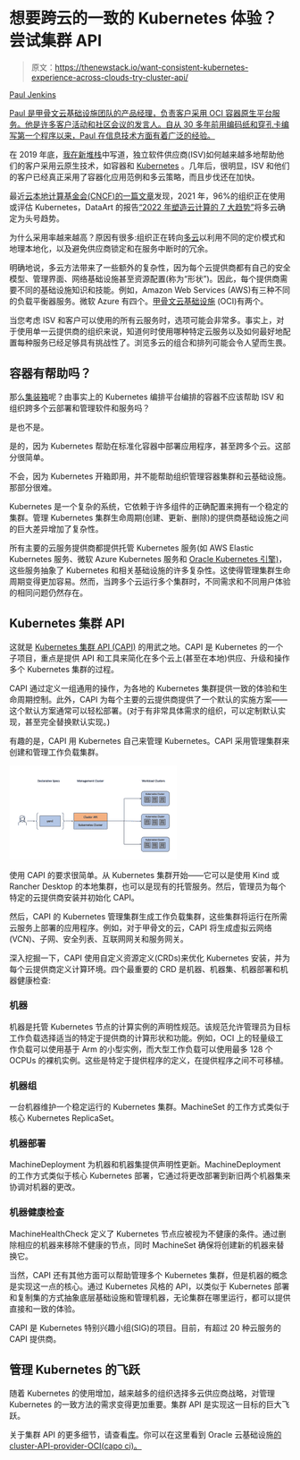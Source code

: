 # 想要跨云的一致的 Kubernetes 体验？尝试集群 API

> 原文：<https://thenewstack.io/want-consistent-kubernetes-experience-across-clouds-try-cluster-api/>

[](https://www.linkedin.com/in/jenksho/?originalSubdomain=uk)

[Paul Jenkins](https://www.linkedin.com/in/jenksho/?originalSubdomain=uk)

[Paul 是甲骨文云基础设施团队的产品经理，负责客户采用 OCI 容器原生平台服务。他是许多客户活动和社区会议的发言人。自从 30 多年前用编码纸和穿孔卡编写第一个程序以来，Paul 在信息技术方面有着广泛的经验。](https://www.linkedin.com/in/jenksho/?originalSubdomain=uk)

[](https://www.linkedin.com/in/jenksho/?originalSubdomain=uk)[](https://www.linkedin.com/in/jenksho/?originalSubdomain=uk)

在 2019 年底，[我在新堆栈](https://thenewstack.io/two-reasons-independent-software-providers-cant-afford-to-ignore-cloud-native/)中写道，独立软件供应商(ISV)如何越来越多地帮助他们的客户采用云原生技术，如容器和 [Kubernetes](https://www.oracle.com/cloud-native/container-engine-kubernetes/what-is-kubernetes/?source=:ex:pw:::::TNS_ClusterAPI_A&SC=:ex:pw:::::TNS_ClusterAPI_A&pcode=) 。几年后，很明显，ISV 和他们的客户已经真正采用了容器化应用范例和多云策略，而且步伐还在加快。

最近[云本地计算基金会(CNCF)的一篇文章](https://www.cncf.io/announcements/2022/02/10/cncf-sees-record-kubernetes-and-container-adoption-in-2021-cloud-native-survey/)发现，2021 年，96%的组织正在使用或评估 Kubernetes，DataArt 的报告[“2022 年塑造云计算的 7 大趋势”](https://www.dataart.com/en/blog/7-trends-shaping-cloud-computing-in-2022)将多云确定为头号趋势。

为什么采用率越来越高？原因有很多:组织正在转向[多云](https://www.oracle.com/cloud/multicloud/)以利用不同的定价模式和地理本地化，以及避免供应商锁定和在服务中断时的冗余。

明确地说，多云方法带来了一些额外的复杂性，因为每个云提供商都有自己的安全模型、管理界面、网络基础设施甚至资源配置(称为“形状”)。因此，每个提供商需要不同的基础设施知识和技能。例如，Amazon Web Services (AWS)有三种不同的负载平衡器服务。微软 Azure 有四个。[甲骨文云基础设施](https://www.oracle.com/cloud/?source=:ex:pw:::::TNS_ClusterAPI_B&SC=:ex:pw:::::TNS_ClusterAPI_B&pcode=) (OCI)有两个。

当您考虑 ISV 和客户可以使用的所有云服务时，选项可能会非常多。事实上，对于使用单一云提供商的组织来说，知道何时使用哪种特定云服务以及如何最好地配置每种服务已经足够具有挑战性了。浏览多云的组合和排列可能会令人望而生畏。

## 容器有帮助吗？

那么[集装箱](https://www.oracle.com/cloud-native/container-engine-kubernetes/?source=:ex:pw:::::TNS_ClusterAPI_C&SC=:ex:pw:::::TNS_ClusterAPI_C&pcode=)呢？由事实上的 Kubernetes 编排平台编排的容器不应该帮助 ISV 和组织跨多个云部署和管理软件和服务吗？

是也不是。

是的，因为 Kubernetes 帮助在标准化容器中部署应用程序，甚至跨多个云。这部分很简单。

不会，因为 Kubernetes 开箱即用，并不能帮助组织管理容器集群和云基础设施。那部分很难。

Kubernetes 是一个复杂的系统，它依赖于许多组件的正确配置来拥有一个稳定的集群。管理 Kubernetes 集群生命周期(创建、更新、删除)的提供商基础设施之间的巨大差异增加了复杂性。

所有主要的云服务提供商都提供托管 Kubernetes 服务(如 AWS Elastic Kubernetes 服务、微软 Azure Kubernetes 服务和 [Oracle Kubernetes 引擎)](https://www.oracle.com/cloud-native/container-engine-kubernetes/?source=:ex:pw:::::TNS_ClusterAPI_C&SC=:ex:pw:::::TNS_ClusterAPI_C&pcode=)，这些服务抽象了 Kubernetes 和相关基础设施的许多复杂性。这使得管理集群生命周期变得更加容易。然而，当跨多个云运行多个集群时，不同需求和不同用户体验的相同问题仍然存在。

## Kubernetes 集群 API

这就是 [Kubernetes 集群 API (CAPI)](https://cluster-api.sigs.k8s.io/) 的用武之地。CAPI 是 Kubernetes 的一个子项目，重点是提供 API 和工具来简化在多个云上(甚至在本地)供应、升级和操作多个 Kubernetes 集群的过程。

CAPI 通过定义一组通用的操作，为各地的 Kubernetes 集群提供一致的体验和生命周期控制。此外，CAPI 为每个主要的云提供商提供了一个默认的实施方案——这个默认方案通常可以轻松部署。(对于有非常具体需求的组织，可以定制默认实现，甚至完全替换默认实现。)

有趣的是，CAPI 用 Kubernetes 自己来管理 Kubernetes。CAPI 采用管理集群来创建和管理工作负载集群。

![](img/09c9300ce547b79772c1d44c870b0457.png)

使用 CAPI 的要求很简单。从 Kubernetes 集群开始——它可以是使用 Kind 或 Rancher Desktop 的本地集群，也可以是现有的托管服务。然后，管理员为每个特定的云提供商安装并初始化 CAPI。

然后，CAPI 的 Kubernetes 管理集群生成工作负载集群，这些集群将运行在所需云服务上部署的应用程序。例如，对于甲骨文的云，CAPI 将生成虚拟云网络(VCN)、子网、安全列表、互联网网关和服务网关。

深入挖掘一下，CAPI 使用自定义资源定义(CRDs)来优化 Kubernetes 安装，并为每个云提供商定义计算环境。四个最重要的 CRD 是机器、机器集、机器部署和机器健康检查:

### 机器

机器是托管 Kubernetes 节点的计算实例的声明性规范。该规范允许管理员为目标工作负载选择适当的特定于提供商的计算形状和功能。例如，OCI 上的轻量级工作负载可以使用基于 Arm 的小型实例，而大型工作负载可以使用最多 128 个 OCPUs 的裸机实例。这些是特定于提供程序的定义，在提供程序之间不可移植。

### 机器组

一台机器维护一个稳定运行的 Kubernetes 集群。MachineSet 的工作方式类似于核心 Kubernetes ReplicaSet。

### 机器部署

MachineDeployment 为机器和机器集提供声明性更新。MachineDeployment 的工作方式类似于核心 Kubernetes 部署，它通过将更改部署到新旧两个机器集来协调对机器的更改。

### 机器健康检查

MachineHealthCheck 定义了 Kubernetes 节点应被视为不健康的条件。通过删除相应的机器来移除不健康的节点，同时 MachineSet 确保将创建新的机器来替换它。

当然，CAPI 还有其他方面可以帮助管理多个 Kubernetes 集群，但是机器的概念是实现这一点的核心。通过 Kubernetes 风格的 API，以类似于 Kubernetes 部署和复制集的方式抽象底层基础设施和管理机器，无论集群在哪里运行，都可以提供直接和一致的体验。

CAPI 是 Kubernetes 特别兴趣小组(SIG)的项目。目前，有超过 20 种云服务的 CAPI 提供商。

## 管理 Kubernetes 的飞跃

随着 Kubernetes 的使用增加，越来越多的组织选择多云供应商战略，对管理 Kubernetes 的一致方法的需求变得更加重要。集群 API 是实现这一目标的巨大飞跃。

关于集群 API 的更多细节，请查看[库](https://github.com/kubernetes-sigs/cluster-api)。你可以在这里看到 Oracle 云基础设施[的 cluster-API-provider-OCI(capo ci)。](https://github.com/oracle/cluster-api-provider-oci)

<svg xmlns:xlink="http://www.w3.org/1999/xlink" viewBox="0 0 68 31" version="1.1"><title>Group</title> <desc>Created with Sketch.</desc></svg>